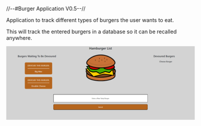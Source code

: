 


//--#Burger Application V0.5--//

Application to track different types of burgers the user wants to eat.

This will track the entered burgers in a database so it can be recalled anywhere.

<img src="./assets/screenshot.png" alt="Screenshot of website"/>